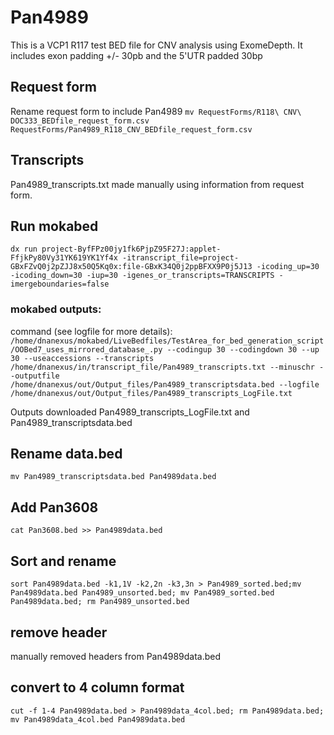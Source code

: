 # Pan4989
This is a VCP1 R117 test BED file for CNV analysis using ExomeDepth. It includes exon padding +/- 30pb and the 5'UTR padded 30bp

## Request form
Rename request form to include Pan4989
`mv RequestForms/R118\ CNV\ DOC333_BEDfile_request_form.csv RequestForms/Pan4989_R118_CNV_BEDfile_request_form.csv`

## Transcripts
Pan4989_transcripts.txt made manually using information from request form.

## Run mokabed
`dx run project-ByfFPz00jy1fk6PjpZ95F27J:applet-FfjkPy80Vy31YK619YK1Yf4x -itranscript_file=project-GBxFZvQ0j2pZJJ8x50Q5Kq0x:file-GBxK34Q0j2ppBFXX9P0j5J13 -icoding_up=30 -icoding_down=30 -iup=30 -igenes_or_transcripts=TRANSCRIPTS -imergeboundaries=false`

### mokabed outputs:
command (see logfile for more details):
`/home/dnanexus/mokabed/LiveBedfiles/TestArea_for_bed_generation_script/OOBed7_uses_mirrored_database_.py --codingup 30 --codingdown 30 --up 30 --useaccessions --transcripts /home/dnanexus/in/transcript_file/Pan4989_transcripts.txt --minuschr --outputfile /home/dnanexus/out/Output_files/Pan4989_transcriptsdata.bed --logfile /home/dnanexus/out/Output_files/Pan4989_transcripts_LogFile.txt`

Outputs downloaded Pan4989_transcripts_LogFile.txt and Pan4989_transcriptsdata.bed

## Rename data.bed
`mv Pan4989_transcriptsdata.bed Pan4989data.bed`

## Add Pan3608
`cat Pan3608.bed >> Pan4989data.bed`

## Sort and rename
`sort Pan4989data.bed -k1,1V -k2,2n -k3,3n > Pan4989_sorted.bed;mv Pan4989data.bed Pan4989_unsorted.bed; mv Pan4989_sorted.bed Pan4989data.bed; rm Pan4989_unsorted.bed`

## remove header
manually removed headers from Pan4989data.bed

## convert to 4 column format
`cut -f 1-4 Pan4989data.bed > Pan4989data_4col.bed; rm Pan4989data.bed; mv Pan4989data_4col.bed Pan4989data.bed`
